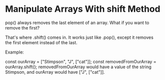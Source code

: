 # Manipulate Arrays With shift Method

pop() always removes the last element of an array. What if you want to remove the first?

That's where .shift() comes in. It works just like .pop(), except it removes the first element instead of the last.

Example:

const ourArray = ["Stimpson", "J", ["cat"]];
const removedFromOurArray = ourArray.shift();
removedFromOurArray would have a value of the string Stimpson, and ourArray would have ["J", ["cat"]].